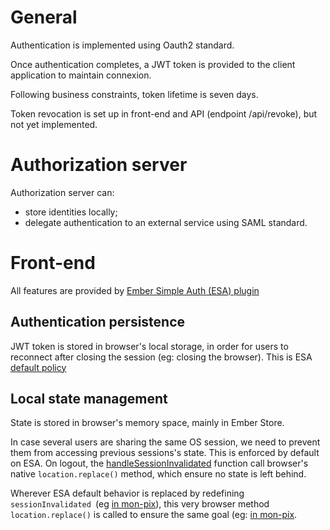 # General
Authentication is implemented using Oauth2 standard.

Once authentication completes, a JWT token is provided to the client application to maintain connexion.

Following business constraints, token lifetime is seven days.
   
Token revocation is set up in front-end and API (endpoint /api/revoke), but not yet implemented.

# Authorization server # 
Authorization server can: 
* store identities locally;
* delegate authentication to an external service using SAML standard.

# Front-end #
All features are provided by [Ember Simple Auth (ESA) plugin](https://github.com/simplabs/ember-simple-auth)

## Authentication persistence
JWT token is stored in browser's local storage, in order for users to reconnect after closing the session (eg: closing the browser).
This is ESA [default policy](https://github.com/simplabs/ember-simple-auth#session-stores) 
 
## Local state management
State is stored in browser's memory space, mainly in Ember Store.

In case several users are sharing the same OS session, we need to prevent them from accessing previous sessions's state.
This is enforced by default on ESA. On logout, the [handleSessionInvalidated](https://github.com/simplabs/ember-simple-auth/blob/master/packages/ember-simple-auth/addon/-internals/routing.js) function call 
browser's native `location.replace()` method, which ensure no state is left behind.

Wherever ESA default behavior is replaced by redefining `sessionInvalidated `(eg [in mon-pix](https://github.com/1024pix/pix/blob/dev/mon-pix/app/routes/application.js)), 
this very browser method `location.replace()` is called to ensure the same goal (eg: [in mon-pix](https://github.com/1024pix/pix/blob/dev/mon-pix/app/routes/logout.js).

